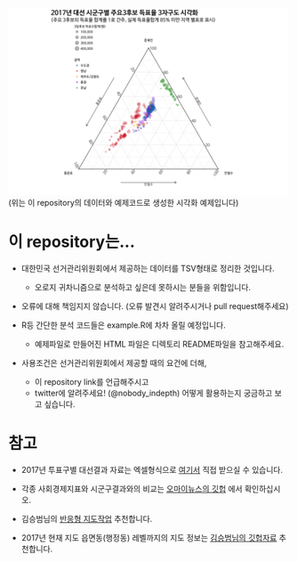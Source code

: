 ![repository데이터기반예제](2017-example.png)
(위는 이 repository의 데이터와 예제코드로 생성한 시각화 예제입니다)

# 이 repository는...

* 대한민국 선거관리위원회에서 제공하는 데이터를 TSV형태로 정리한 것입니다.
    - 오로지 귀차니즘으로 분석하고 싶은데 못하시는 분들을 위함입니다.
* 오류에 대해 책임지지 않습니다. (오류 발견시 알려주시거나 pull request해주세요)
* R등 간단한 분석 코드들은 example.R에 차차 올릴 예정입니다.
    - 예제파일로 만들어진 HTML 파일은 디렉토리 README파일을 참고해주세요.

* 사용조건은 선거관리위원회에서 제공할 때의 요건에 더해,
    - 이 repository link를 언급해주시고
    - twitter에 알려주세요! (@nobody_indepth) 어떻게 활용하는지 궁금하고 보고 싶습니다.


# 참고

* 2017년 투표구별 대선결과 자료는 엑셀형식으로 [여기서](http://www.nec.go.kr/portal/bbs/view/B0000338/36213.do?menuNo=200185) 직접 받으실 수 있습니다.
* 각종 사회경제지표와 시군구결과와의 비교는 [오마이뉴스의 깃헙](https://github.com/OhmyNews/2017-Election) 에서 확인하십시오.

* 김승범님의 [반응형 지도작업](https://bl.ocks.org/vuski/raw/7e482f13ef2b2ec4c14bb3622f05c353/) 추천합니다.
* 2017년 현재 지도 읍면동(행정동) 레벨까지의 지도 정보는 [김승범님의 깃헙자료](https://github.com/vuski/admdongkor) 추천합니다.
